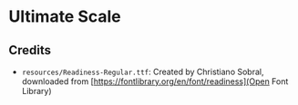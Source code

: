 # Ultimate Scale

## Credits

- `resources/Readiness-Regular.ttf`: Created by Christiano Sobral, downloaded from [https://fontlibrary.org/en/font/readiness](Open Font Library)
